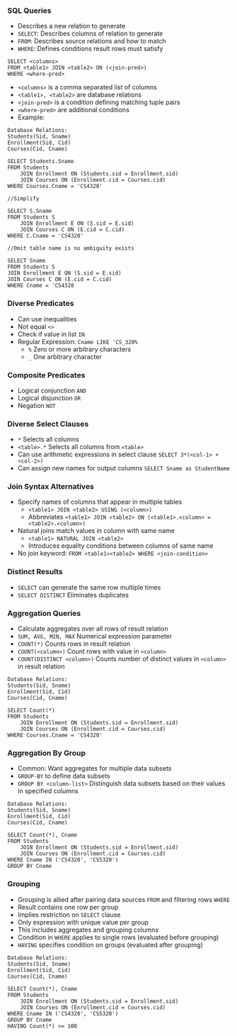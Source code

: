 ### SQL Queries
- Describes a new relation to generate
- `SELECT`: Describes columns of relation to generate
- `FROM`: Describes source relations and how to match
- `WHERE`: Defines conditions result rows must satisfy
```
SELECT <columns>
FROM <table1> JOIN <table2> ON (<join-pred>)
WHERE <where-pred>
```
- `<columns>` is a comma separated list of columns
- `<table1>, <table2>` are database relations
- `<join-pred>` is a condition defining matching tuple pairs
- `<where-pred>` are additional conditions
- Example:
```
Database Relations:
Students(Sid, Sname)
Enrollment(Sid, Cid)
Courses(Cid, Cname)

SELECT Students.Sname
FROM Students
	JOIN Enrollment ON (Students.sid = Enrollment.sid)
	JOIN Courses ON (Enrollment.cid = Courses.cid)
WHERE Courses.Cname = 'CS4320'

//Simplify

SELECT S.Sname
FROM Students S
	JOIN Enrollment E ON (S.sid = E.sid)
	JOIN Courses C ON (E.cid = C.cid)
WHERE C.Cname = 'CS4320'

//Omit table name is no ambiguity exists

SELECT Sname
FROM Students S
JOIN Enrollment E ON (S.sid = E.sid)
JOIN Courses C ON (E.cid = C.cid)
WHERE Cname = 'CS4320
```
### Diverse Predicates
- Can use inequalities 
- Not equal `<>`
- Check if value in list `IN`
- Regular Expression: `Cname LIKE 'CS_320%`
	- `%` Zero or more arbitrary characters
	- `_` One arbitrary character
### Composite Predicates
- Logical conjunction `AND`
- Logical disjunction `OR`
- Negation `NOT`
### Diverse Select Clauses
- `*` Selects all columns
- `<table>.*` Selects all columns from `<table>`
- Can use arithmetic expressions in select clause `SELECT 3*(<col-1> + <col-2>)`
- Can assign new names for output columns `SELECT Sname as StudentName`
### Join Syntax Alternatives
- Specify names of columns that appear in multiple tables
	- `<table1> JOIN <table2> USING (<column>)`
	- Abbreviates `<table1> JOIN <table2> ON (<table1>.<column> = <table2>.<column>)`
- Natural joins match values in column with same name
	- `<table1> NATURAL JOIN <table2>`
	- Introduces equality conditions between columns of same name
- No join keyword: `FROM <table1><table2> WHERE <join-condition>`
### Distinct Results
- `SELECT` can generate the same row multiple times
- `SELECT DISTINCT` Eliminates duplicates
### Aggregation Queries
- Calculate aggregates over all rows of result relation
- `SUM, AVG, MIN, MAX` Numerical expression parameter
- `COUNT(*)` Counts rows in result relation
- `COUNT(<column>)` Count rows with value in `<column>`
- `COUNT(DISTINCT <column>)` Counts number of distinct values in `<column>` in result relation
```
Database Relations:
Students(Sid, Sname)
Enrollment(Sid, Cid)
Courses(Cid, Cname)

SELECT Count(*)
FROM Students
	JOIN Enrollment ON (Students.sid = Enrollment.sid)
	JOIN Courses ON (Enrollment.cid = Courses.cid)
WHERE Courses.Cname = 'CS4320'
```
### Aggregation By Group
- Common: Want aggregates for multiple data subsets
- `GROUP-BY` to define data subsets
- `GROUP BY <column-list>` Distinguish data subsets based on their values in specified columns
```
Database Relations:
Students(Sid, Sname)
Enrollment(Sid, Cid)
Courses(Cid, Cname)

SELECT Count(*), Cname
FROM Students
	JOIN Enrollment ON (Students.sid = Enrollment.sid)
	JOIN Courses ON (Enrollment.cid = Courses.cid)
WHERE Cname IN ('CS4320', 'CS5320')
GROUP BY Cname
```
### Grouping
- Grouping is allied after pairing data sources `FROM` and filtering rows `WHERE`
- Result contains one row per group
- Implies restriction on `SELECT` clause
- Only expression with unique value per group
- This includes aggregates and grouping columns
- Condition in `WHERE` applies to single rows (evaluated before grouping)
- `HAVING` specifies condition on groups (evaluated after grouping)
```
Database Relations:
Students(Sid, Sname)
Enrollment(Sid, Cid)
Courses(Cid, Cname)

SELECT Count(*), Cname
FROM Students
	JOIN Enrollment ON (Students.sid = Enrollment.sid)
	JOIN Courses ON (Enrollment.cid = Courses.cid)
WHERE Cname IN ('CS4320', 'CS5320')
GROUP BY Cname
HAVING Count(*) >= 100
```